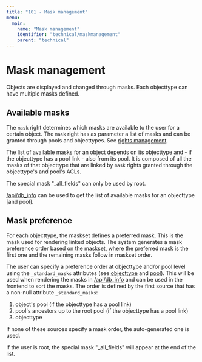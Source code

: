 ```yaml
---
title: "101 - Mask management"
menu:
  main:
    name: "Mask management"
    identifier: "technical/maskmanagement"
    parent: "technical"
---
```

# Mask management

Objects are displayed and changed through masks. Each objecttype can have multiple masks defined.

## Available masks

The `mask` right determines which masks are available to the user for a certain object. The `mask`
right has as parameter a list of masks and can be granted through pools and objecttypes. See
[rights management](/en/technical/rightsmanagement).

The list of available masks for an object depends on its objecttype and - if the objecttype has a
pool link - also from its pool. It is composed of all the masks of that objecttype that are linked
by `mask` rights granted through the objecttype's and pool's ACLs.

The special mask "\_all\_fields" can only be used by root.

[/api/db_info](/en/technical/api/db_info) can be used to get the list of available masks for an objecttype [and pool].

## Mask preference

For each objecttype, the maskset defines a preferred mask. This is the mask used for rendering linked objects.
The system generates a mask preference order based on the maskset, where the preferred mask is the first one
and the remaining masks follow in maskset order.

The user can specify a preference order at objecttype and/or pool level using the `_standard_masks` attributes
(see [objecttype](/en/technical/types/objecttype) and [pool](/en/technical/types/pool)). This will be used when rendering
the masks in [/api/db_info](/en/technical/api/db_info) and can be used in the frontend to sort the masks. The order is defined
by the first source that has a non-null attribute `_standard_masks`:

1. object's pool (if the objecttype has a pool link)
2. pool's ancestors up to the root pool (if the objecttype has a pool link)
3. objecttype

If none of these sources specify a mask order, the auto-generated one is used.

If the user is root, the special mask "_all_fields" will appear at the end of the list.

